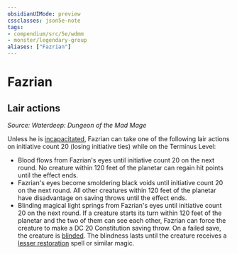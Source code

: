 ```yaml
---
obsidianUIMode: preview
cssclasses: json5e-note
tags:
- compendium/src/5e/wdmm
- monster/legendary-group
aliases: ["Fazrian"]
---
```

# Fazrian

## Lair actions
_Source: Waterdeep: Dungeon of the Mad Mage_

Unless he is [incapacitated](/2-Mechanics/CLI/rules/conditions.md#incapacitated), Fazrian can take one of the following lair actions on initiative count 20 (losing initiative ties) while on the Terminus Level:

- Blood flows from Fazrian's eyes until initiative count 20 on the next round. No creature within 120 feet of the planetar can regain hit points until the effect ends.  
- Fazrian's eyes become smoldering black voids until initiative count 20 on the next round. All other creatures within 120 feet of the planetar have disadvantage on saving throws until the effect ends.  
- Blinding magical light springs from Fazrian's eyes until initiative count 20 on the next round. If a creature starts its turn within 120 feet of the planetar and the two of them can see each other, Fazrian can force the creature to make a DC 20 Constitution saving throw. On a failed save, the creature is [blinded](/2-Mechanics/CLI/rules/conditions.md#blinded). The blindness lasts until the creature receives a [lesser restoration](/2-Mechanics/CLI/spells/lesser-restoration.md) spell or similar magic.